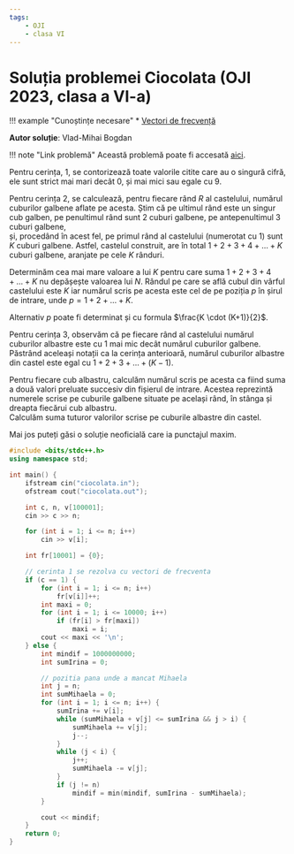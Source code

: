 ```yaml
---
tags:
    - OJI
    - clasa VI
---
```


# Soluția problemei Ciocolata (OJI 2023, clasa a VI-a)

!!! example "Cunoștințe necesare"
    * [Vectori de frecvență](https://edu.roalgo.ro/usor/frequency-arrays/)

**Autor soluție**: Vlad-Mihai Bogdan

!!! note "Link problemă"
    Această problemă poate fi accesată [aici](https://kilonova.ro/problems/511/).

Pentru cerința, $1$, se contorizează toate valorile citite care au o singură cifră, ele sunt strict mai mari decât $0$, și mai mici sau egale cu $9$.  

Pentru cerința $2$, se calculează, pentru fiecare rând $R$ al castelului, numărul cuburilor galbene aflate pe acesta. Știm că pe ultimul rând este un singur cub galben, pe penultimul rând sunt $2$ cuburi galbene, pe antepenultimul $3$ cuburi galbene,  
și, procedând în acest fel, pe primul rând al castelului (numerotat cu $1$) sunt $K$ cuburi galbene. Astfel, castelul construit, are în total $1+2+3+4+\ldots+K$ cuburi galbene, aranjate pe cele $K$ rânduri.  

Determinăm cea mai mare valoare a lui $K$ pentru care suma $1+2+3+4+\ldots+K$ nu depășește valoarea lui $N$. Rândul pe care se află cubul din vârful castelului este $K$ iar numărul scris pe acesta este cel de pe poziția $p$ în șirul de intrare, unde $p = 1 + 2 + \ldots + K$.  

Alternativ $p$ poate fi determinat și cu formula $\frac{K \cdot (K+1)}{2}$.  

Pentru cerința 3, observăm că pe fiecare rând al castelului numărul cuburilor albastre  este cu $1$ mai mic decât numărul cuburilor galbene. Păstrând aceleași notații ca la  cerința anterioară, numărul cuburilor albastre din castel este egal cu $1+2+3+\ldots+(K-1)$.  

Pentru fiecare cub albastru, calculăm numărul scris pe acesta ca fiind suma a două  valori preluate succesiv din fișierul de intrare. Acestea reprezintă numerele scrise pe  cuburile galbene situate pe același rând, în stânga și dreapta fiecărui cub albastru.  
Calculăm suma tuturor valorilor scrise pe cuburile albastre din castel.

Mai jos puteți găsi o soluție neoficială care ia punctajul maxim.

```cpp
#include <bits/stdc++.h>
using namespace std;

int main() {
    ifstream cin("ciocolata.in");
    ofstream cout("ciocolata.out");

    int c, n, v[100001];
    cin >> c >> n;

    for (int i = 1; i <= n; i++)
        cin >> v[i];

    int fr[10001] = {0};

    // cerinta 1 se rezolva cu vectori de frecventa
    if (c == 1) {
        for (int i = 1; i <= n; i++)
            fr[v[i]]++;
        int maxi = 0;
        for (int i = 1; i <= 10000; i++)
            if (fr[i] > fr[maxi])
                maxi = i;
        cout << maxi << '\n';
    } else {
        int mindif = 1000000000;
        int sumIrina = 0;

        // pozitia pana unde a mancat Mihaela
        int j = n;
        int sumMihaela = 0;
        for (int i = 1; i <= n; i++) {
            sumIrina += v[i];
            while (sumMihaela + v[j] <= sumIrina && j > i) {
                sumMihaela += v[j];
                j--;
            }
            while (j < i) {
                j++;
                sumMihaela -= v[j];
            }
            if (j != n)
                mindif = min(mindif, sumIrina - sumMihaela);
        }

        cout << mindif;
    }
    return 0;
}
```